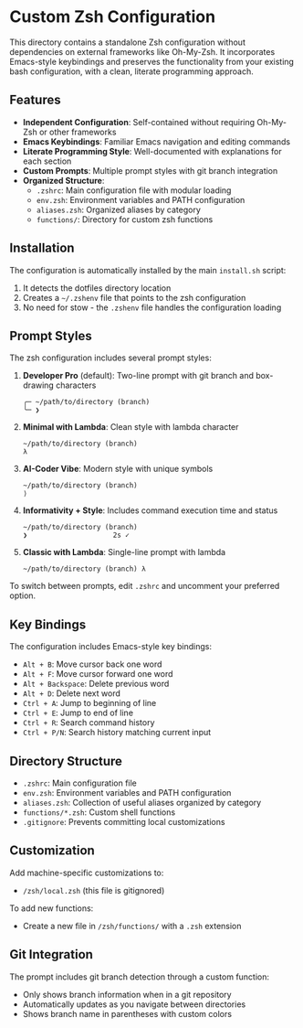 # Custom Zsh Configuration

This directory contains a standalone Zsh configuration without dependencies on external frameworks like Oh-My-Zsh. It incorporates Emacs-style keybindings and preserves the functionality from your existing bash configuration, with a clean, literate programming approach.

## Features

- **Independent Configuration**: Self-contained without requiring Oh-My-Zsh or other frameworks
- **Emacs Keybindings**: Familiar Emacs navigation and editing commands
- **Literate Programming Style**: Well-documented with explanations for each section
- **Custom Prompts**: Multiple prompt styles with git branch integration
- **Organized Structure**:
  - `.zshrc`: Main configuration file with modular loading
  - `env.zsh`: Environment variables and PATH configuration
  - `aliases.zsh`: Organized aliases by category
  - `functions/`: Directory for custom zsh functions

## Installation

The configuration is automatically installed by the main `install.sh` script:

1. It detects the dotfiles directory location
2. Creates a `~/.zshenv` file that points to the zsh configuration
3. No need for stow - the `.zshenv` file handles the configuration loading

## Prompt Styles

The zsh configuration includes several prompt styles:

1. **Developer Pro** (default): Two-line prompt with git branch and box-drawing characters
   ```
   ╭─ ~/path/to/directory (branch)
   ╰─ ❯
   ```

2. **Minimal with Lambda**: Clean style with lambda character
   ```
   ~/path/to/directory (branch)
   λ
   ```

3. **AI-Coder Vibe**: Modern style with unique symbols
   ```
   ~/path/to/directory (branch)
   ⟩
   ```

4. **Informativity + Style**: Includes command execution time and status
   ```
   ~/path/to/directory (branch)
   ❯                     2s ✓
   ```

5. **Classic with Lambda**: Single-line prompt with lambda
   ```
   ~/path/to/directory (branch) λ
   ```

To switch between prompts, edit `.zshrc` and uncomment your preferred option.

## Key Bindings

The configuration includes Emacs-style key bindings:

- `Alt + B`: Move cursor back one word
- `Alt + F`: Move cursor forward one word
- `Alt + Backspace`: Delete previous word
- `Alt + D`: Delete next word 
- `Ctrl + A`: Jump to beginning of line
- `Ctrl + E`: Jump to end of line
- `Ctrl + R`: Search command history
- `Ctrl + P/N`: Search history matching current input

## Directory Structure

- `.zshrc`: Main configuration file
- `env.zsh`: Environment variables and PATH configuration
- `aliases.zsh`: Collection of useful aliases organized by category
- `functions/*.zsh`: Custom shell functions
- `.gitignore`: Prevents committing local customizations

## Customization

Add machine-specific customizations to:
- `/zsh/local.zsh` (this file is gitignored)

To add new functions:
- Create a new file in `/zsh/functions/` with a `.zsh` extension

## Git Integration

The prompt includes git branch detection through a custom function:

- Only shows branch information when in a git repository
- Automatically updates as you navigate between directories
- Shows branch name in parentheses with custom colors
